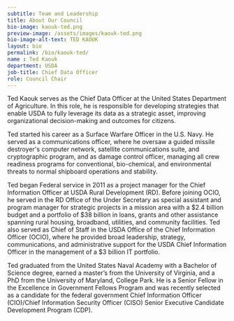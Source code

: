 ```yaml
---
subtitle: Team and Leadership
title: About Our Council
bio-image: kaouk-ted.png
preview-image: /assets/images/kaouk-ted.png
bio-image-alt-text: TED KAOUK
layout: bio
permalink: /bio/kaouk-ted/
name : Ted Kaouk
department: USDA
job-title: Chief Data Officer
role: Council Chair
---
```

  Ted Kaouk serves as the Chief Data Officer at the United States Department of Agriculture.  In this role, he is responsible for developing strategies that enable USDA to fully leverage its data as a strategic asset, improving organizational decision-making and outcomes for citizens.
  
  Ted started his career as a Surface Warfare Officer in the U.S. Navy.  He served as a communications officer, where he oversaw a guided missile destroyer's computer network, satellite communications suite, and cryptographic program, and as damage control officer, managing all crew readiness programs for conventional, bio-chemical, and environmental threats to normal shipboard operations and stability. 
   
   Ted began Federal service in 2011 as a project manager for the Chief Information Officer at USDA Rural Development (RD).  Before joining OCIO, he served in the RD Office of the Under Secretary as special assistant and program manager for strategic projects in a mission area with a $2.4 billion budget and a portfolio of $38 billion in loans, grants and other assistance spanning rural housing, broadband, utilities, and community facilities.  Ted also served as Chief of Staff in the USDA Office of the Chief Information Officer (OCIO), where he provided broad leadership, strategy, communications, and administrative support for the USDA Chief Information Officer in the management of a $3 billion IT portfolio. 
   
   Ted graduated from the United States Naval Academy with a Bachelor of Science degree, earned a master’s from the University of Virginia, and a PhD from the University of Maryland, College Park.  He is a Senior Fellow in the Excellence in Government Fellows Program and was recently selected as a candidate for the federal government Chief Information Officer (CIO)/Chief Information Security Officer (CISO) Senior Executive Candidate Development Program (CDP).
